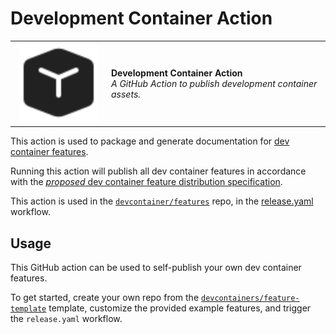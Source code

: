 # Development Container Action

<table style="width: 100%; border-style: none;"><tr>
<td style="width: 140px; text-align: center;"><a href="https://github.com/devcontainers"><img width="128px" src="https://raw.githubusercontent.com/microsoft/fluentui-system-icons/78c9587b995299d5bfc007a0077773556ecb0994/assets/Cube/SVG/ic_fluent_cube_32_filled.svg" alt="devcontainers organization logo"/></a></td>
<td>
<strong>Development Container Action</strong><br />
<i>A GitHub Action to publish development container assets.
</td>
</tr></table>

This action is used to package and generate documentation for [dev container features](https://containers.dev/implementors/features/).  

Running this action will publish all dev container features in accordance with the [_proposed_ dev container feature distribution specification](https://containers.dev/implementors/features-distribution/).

This action is used in the [`devcontainer/features`](https://github.com/devcontainers/features) repo, in the [release.yaml](https://github.com/devcontainers/features/blob/main/.github/workflows/release.yaml) workflow.

## Usage

This GitHub action can be used to self-publish your own dev container features.

To get started, create your own repo from the [`devcontainers/feature-template`](https://github.com/devcontainers/feature-template) template, customize the provided example features, and trigger the `release.yaml` workflow.
